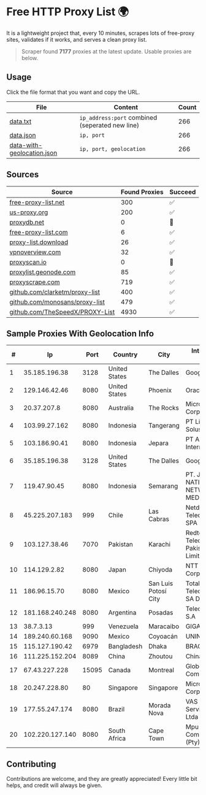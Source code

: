 
# Free HTTP Proxy List 🌍

It is a lightweight project that, every 10 minutes, scrapes lots of free-proxy sites, validates if it works, and serves a clean proxy list.


> Scraper found **7177** proxies at the latest update. Usable proxies are below.

## Usage

Click the file format that you want and copy the URL.


|File|Content|Count|
|----|-------|-----|
|[data.txt](https://raw.githubusercontent.com/themiralay/Proxy-List-World/master/data.txt)|`ip_address:port` combined (seperated new line)|266|
|[data.json](https://raw.githubusercontent.com/themiralay/Proxy-List-World/master/data.json)|`ip, port`|266|
|[data-with-geolocation.json](https://raw.githubusercontent.com/themiralay/Proxy-List-World/master/data-with-geolocation.json)|`ip, port, geolocation`|266|

## Sources

|Source|Found Proxies|Succeed|
|------|-------------|-------|
|[free-proxy-list.net](https://free-proxy-list.net)|300|✅|
|[us-proxy.org](https://www.us-proxy.org)|200|✅|
|[proxydb.net](http://proxydb.net)|0|🚫|
|[free-proxy-list.com](https://free-proxy-list.com/?page=&port=&type%5B%5D=http&type%5B%5D=https&up_time=0&search=Search)|6|✅|
|[proxy-list.download](https://www.proxy-list.download/HTTP)|26|✅|
|[vpnoverview.com](https://vpnoverview.com/privacy/anonymous-browsing/free-proxy-servers)|32|✅|
|[proxyscan.io](https://www.proxyscan.io)|0|🚫|
|[proxylist.geonode.com](https://proxylist.geonode.com/api/proxy-list?limit=300&page=1&sort_by=lastChecked&sort_type=desc&protocols=http,https)|85|✅|
|[proxyscrape.com](https://api.proxyscrape.com/v2/?request=displayproxies&protocol=http&timeout=10000&country=all&ssl=all&anonymity=all)|719|✅|
|[github.com/clarketm/proxy-list](https://raw.githubusercontent.com/clarketm/proxy-list/master/proxy-list-raw.txt)|400|✅|
|[github.com/monosans/proxy-list](https://raw.githubusercontent.com/monosans/proxy-list/main/proxies/http.txt)|479|✅|
|[github.com/TheSpeedX/PROXY-List](https://raw.githubusercontent.com/TheSpeedX/PROXY-List/master/http.txt)|4930|✅|


## Sample Proxies With Geolocation Info

|#|Ip|Port|Country|City|Internet Service Provider|
|-|--|----|-------|----|-------------------------|
|1|35.185.196.38|3128|United States|The Dalles|Google LLC|
|2|129.146.42.46|8080|United States|Phoenix|Oracle Corporation|
|3|20.37.207.8|8080|Australia|The Rocks|Microsoft Corporation|
|4|103.99.27.162|8080|Indonesia|Tangerang|PT Lintas Network Solusi|
|5|103.186.90.41|8080|Indonesia|Jepara|PT Akses Data Internusa|
|6|35.185.196.38|3128|United States|The Dalles|Google LLC|
|7|119.47.90.45|8080|Indonesia|Semarang|PT. JAWA POS NATIONAL NETWORK MEDIALINK|
|8|45.225.207.183|999|Chile|Las Cabras|Netdelsur Telecomunicaciones SPA|
|9|103.127.38.46|7070|Pakistan|Karachi|Redtone Telecommunications Pakistan (Private) Limited|
|10|114.129.2.82|8080|Japan|Chiyoda|NTT SmartConnect Corporation|
|11|186.96.15.70|8080|Mexico|San Luis Potosí City|Total Play Telecomunicaciones SA De CV|
|12|181.168.240.248|8080|Argentina|Posadas|Telecom Argentina S.A|
|13|38.7.3.13|999|Venezuela|Maracaibo|GIGAPOP, C.A.|
|14|189.240.60.168|9090|Mexico|Coyoacán|UNINET|
|15|115.127.190.42|6979|Bangladesh|Dhaka|BRACNet Limited|
|16|111.225.152.204|8089|China|Zhoutou|China Telecom|
|17|67.43.227.228|15095|Canada|Montreal|GloboTech Communications|
|18|20.247.228.80|80|Singapore|Singapore|Microsoft Corporation|
|19|177.55.247.174|8080|Brazil|Morada Nova|VAS Freitas Servicos de Internet Ltda|
|20|102.220.127.140|8080|South Africa|Cape Town|Mpu Communications (Pty) Ltd|



## Contributing

Contributions are welcome, and they are greatly appreciated! Every
little bit helps, and credit will always be given.

